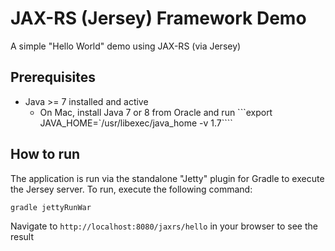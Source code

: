 # JAX-RS (Jersey) Framework Demo

A simple "Hello World" demo using JAX-RS (via Jersey)

## Prerequisites
* Java >= 7 installed and active
  * On Mac, install Java 7 or 8 from Oracle and run ```export JAVA_HOME=`/usr/libexec/java_home -v 1.7````

## How to run

The application is run via the standalone "Jetty" plugin for Gradle to execute
the Jersey server.  To run, execute the following command:

```
gradle jettyRunWar
```

Navigate to ```http://localhost:8080/jaxrs/hello``` in your browser to see the result
